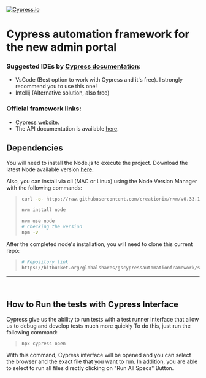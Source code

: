 [![Cypress.io](https://img.shields.io/badge/tested%20with-Cypress-04C38E.svg)](https://www.cypress.io/)

# Cypress automation framework for the new admin portal

### Suggested IDEs by [Cypress documentation](https://docs.cypress.io/guides/tooling/IDE-integration.html#Extensions-amp-Plugins):

- VsCode (Best option to work with Cypress and it's free). I strongly recommend you to use this one!
- Intellij (Alternative solution, also free)

### Official framework links:

- [Cypress website](https://www.cypress.io/).
- The API documentation is available [here](https://docs.cypress.io/api/api/table-of-contents.html).

## Dependencies

You will need to install the Node.js to execute the project.
Download the latest Node available version [here](https://nodejs.org/en/).

Also, you can install via cli (MAC or Linux) using the Node Version Manager with the following commands:

> ```bash
> curl -o- https://raw.githubusercontent.com/creationix/nvm/v0.33.1/install.sh | bash
>
> nvm install node
>
> nvm use node
> # Checking the version
> npm -v
> ```

After the completed node's installation, you will need to clone this current repo:

> ```bash
> # Repository link
> https://bitbucket.org/globalshares/gscypressautomationframework/src/master/
> ```

---

<br>

## How to Run the tests with Cypress Interface

Cypress give us the ability to run tests with a test runner interface that allow us to debug and develop tests much more quickly
To do this, just run the following command:

> ```bash
> npx cypress open
> ```

With this command, Cypress interface will be opened and you can select the browser and the exact file that you want to run. In addition, you are able to select to run all files directly clicking on "Run All Specs" Button.
